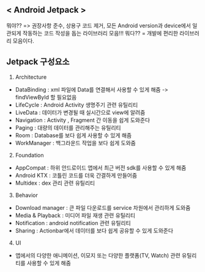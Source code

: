 ## < Android Jetpack >
뭐야?? => 권장사항 준수, 상용구 코드 제거, 모든 Android version과 device에서 일관되게 작동하는 코드 작성을 돕는 라이브러리 모음!!!
뭐다?? = 개발에 편리한 라이브러리 모음이다.

## Jetpack 구성요소
1. Architecture
  + DataBinding : xml 파일에 Data를 연결해서 사용할 수 있게 해줌 -> findViewById 할 필요없음
  + LifeCycle :  Android Activity 생명주기 관련 유틸리티
  + LiveData : 데이터가 변경될 때 실시간으로 view에 알려줌
  + Navigation : Activity , Fragment 간 이동을 쉽게 도와준다
  + Paging : 대량의 데이터를 관리해주는 유틸리티
  + Room : Database를 보다 쉽게 사용할 수 있게 해줌
  + WorkManager : 백그라운드 작업을 보다 쉽게 도와줌
2. Foundation
  + AppCompat : 하위 안드로이드 앱에서 최근 버전 sdk를 사용할 수 있게 해줌
  + Android KTX : 코틀린 코드를 더욱 간결하게 만들어줌
  + Multidex : dex 관리 관련 유틸리티
3. Behavior
  + Download manager : 큰 파일 다운로드를 service 차원에서 관리하게 도와줌
  + Media & Playback : 미디어 파일 재생 관련 유틸리티
  + Notification : android notification 관련 유틸리티
  + Sharing :  Actionbar에서 데이터를 보다 쉽게 공유할 수 있게 도와준다
4. UI
  + 앱에서의 다양한 애니메이션, 이모지 또는 다양한 플랫폼(TV, Watch) 관련 유틸리티를 사용할 수 있게 해줌
